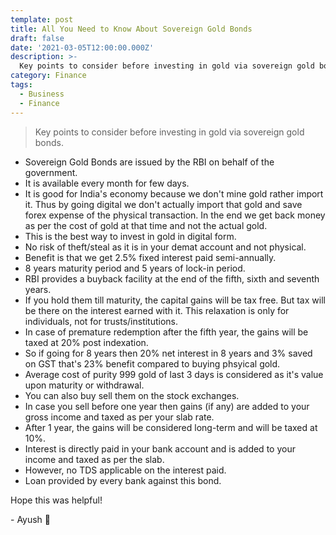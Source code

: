 ```yaml
---
template: post
title: All You Need to Know About Sovereign Gold Bonds
draft: false
date: '2021-03-05T12:00:00.000Z'
description: >-
  Key points to consider before investing in gold via sovereign gold bonds
category: Finance
tags:
  - Business
  - Finance
---
```


> Key points to consider before investing in gold via sovereign gold bonds.

- Sovereign Gold Bonds are issued by the RBI on behalf of the government.
- It is available every month for few days.
- It is good for India's economy because we don't mine gold rather import it. Thus by going digital we don't actually import that gold and save forex expense of the physical transaction. In the end we get back money as per the cost of gold at that time and not the actual gold.
- This is the best way to invest in gold in digital form.
- No risk of theft/steal as it is in your demat account and not physical.
- Benefit is that we get 2.5% fixed interest paid semi-annually.
- 8 years maturity period and 5 years of lock-in period.
- RBI provides a buyback facility at the end of the fifth, sixth and seventh years.
- If you hold them till maturity, the capital gains will be tax free. But tax will be there on the interest earned with it. This relaxation is only for individuals, not for trusts/institutions.
- In case of premature redemption after the fifth year, the gains will be taxed at 20% post indexation.
- So if going for 8 years then 20% net interest in 8 years and 3% saved on GST that's 23% benefit compared to buying phsyical gold.
- Average cost of purity 999 gold of last 3 days is considered as it's value upon maturity or withdrawal.
- You can also buy sell them on the stock exchanges.
- In case you sell before one year then gains (if any) are added to your gross income and taxed as per your slab rate.
- After 1 year, the gains will be considered long-term and will be taxed at 10%.
- Interest is directly paid in your bank account and is added to your income and taxed as per the slab.
- However, no TDS applicable on the interest paid.
- Loan provided by every bank against this bond.

Hope this was helpful!

\- Ayush 🙂
